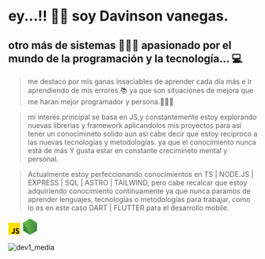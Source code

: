 # ey...!! 👋🏽 soy Davinson vanegas.

## otro más de sistemas 👨🏽‍💻 apasionado por el mundo de la programación y la tecnología... 💻

> me destaco por mis ganas insaciables de aprender cada día más e ir aprendiendo de mis errores.📚
ya que son situaciones de mejora que me haran mejor programador y persona.🤦🏽‍♂️ 

> mi interés principal se basa en JS,y constantemente estoy explorando nuevas librerias y framework aplicandolos mis proyectos para asi tener un conocimineto solido aun asi cabe decir que estoy reciproco a las nuevas tecnologías y  metodologías.
ya que el conocimiento nunca está de más Y gusta estar en constante crecimineto mental y personal.

> Actualmente estoy perfeccionando conocimientos en TS | NODE.JS | EXPRESS | SQL | ASTRO | TAILWIND, pero cabe recalcar que estoy adquiriendo conocimiento continuamente ya que nunca paramos de aprender lenguajes, tecnologías o metodologías para trabajar, como lo es en este caso DART | FLUTTER para el desarrollo mobile. 

![js](./js.png)
![nodo-js](./nodo-js.png)


![dev1_media](https://github.com/vanegas-27/vanegas-27/assets/132728113/3b41f8ca-6d11-4124-8c08-5eca201a655a)